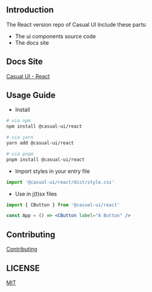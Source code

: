 ## Introduction
The React version repo of Casual UI
Include these parts:
- The ui components source code
- The docs site

## Docs Site

[Casual UI - React](https://casual-ui-react.donsen.site/)

## Usage Guide

- Install
```sh
# via npm
npm install @casual-ui/react

# via yarn
yarn add @casual-ui/react

# via pnpm
pnpm install @casual-ui/react
```
- Import styles in your entry file
```js
import '@casual-ui/react/dist/style.css'
```
- Use in j(t)sx files
```jsx
import { CButton } from '@casual-ui/react'

const App = () => <CButton label="A Button" />
```

## Contributing

[Contributing](./CONTRIBUTING.md)

## LICENSE

[MIT](https://opensource.org/licenses/MIT)